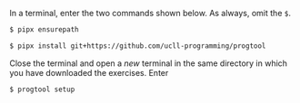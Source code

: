 In a terminal, enter the two commands shown below.
As always, omit the `$`.

```bash
$ pipx ensurepath

$ pipx install git+https://github.com/ucll-programming/progtool
```

Close the terminal and open a *new* terminal in the same directory in which you have downloaded the exercises.
Enter

```bash
$ progtool setup
```
